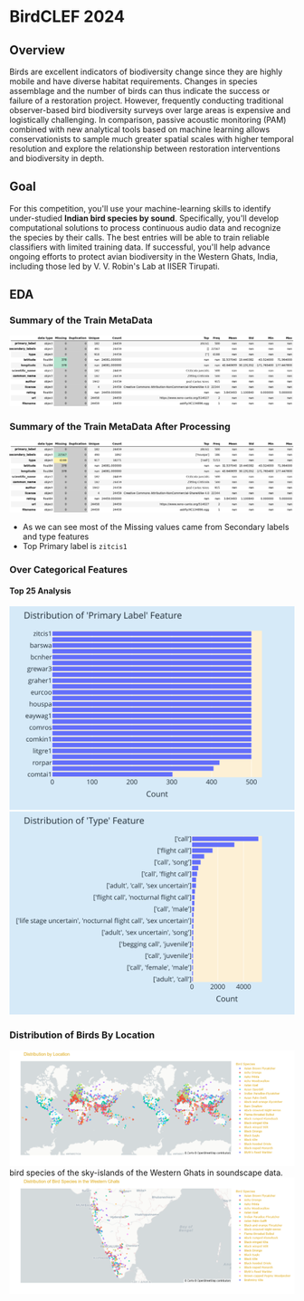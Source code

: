 # BirdCLEF 2024
## Overview
Birds are excellent indicators of biodiversity change since they are highly mobile and have diverse habitat requirements. Changes in species assemblage and the number of birds can thus indicate the success or failure of a restoration project. However, frequently conducting traditional observer-based bird biodiversity surveys over large areas is expensive and logistically challenging. In comparison, passive acoustic monitoring (PAM) combined with new analytical tools based on machine learning allows conservationists to sample much greater spatial scales with higher temporal resolution and explore the relationship between restoration interventions and biodiversity in depth.
## Goal
For this competition, you'll use your machine-learning skills to identify under-studied **Indian bird species by sound**. Specifically, you'll develop computational solutions to process continuous audio data and recognize the species by their calls. The best entries will be able to train reliable classifiers with limited training data. If successful, you'll help advance ongoing efforts to protect avian biodiversity in the Western Ghats, India, including those led by V. V. Robin's Lab at IISER Tirupati.
## EDA
### Summary of the Train  MetaData
![img](/assets/summary.png)

### Summary of the Train MetaData After Processing
![img](/assets/summary2.png)
- As we can see most of the Missing values came from Secondary labels and type features
- Top Primary label is `zitcis1`

### Over Categorical Features
#### Top 25 Analysis
![img](/assets/primary-label-CatPlot.svg)
![img](/assets/type-CatPlot.svg)

### Distribution of Birds By Location
![img](/assets/Location%20Distribution.png)
bird species of the sky-islands of the Western Ghats in soundscape data.
![img](/assets/newplot%20(7).png)